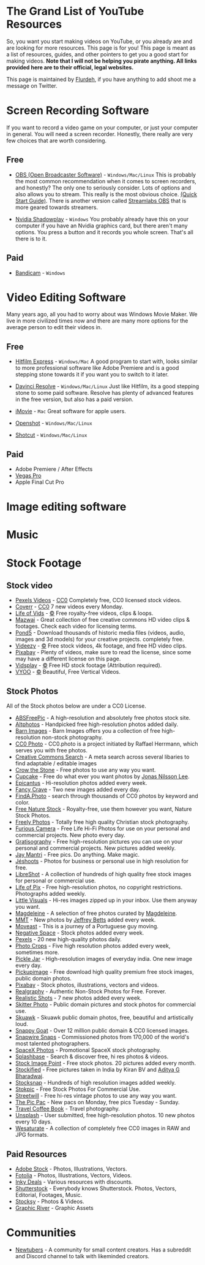 

# The Grand List of YouTube Resources
So, you want you start making videos on YouTube, or you already are and are looking for more resources. This page is for you! This page is meant as a list of resources, guides, and other pointers to get you a good start for making videos. **Note that I will not be helping you pirate anything. All links provided here are to their official, legal websites.** 

This page is maintained by [Flurdeh](https://twitter.com/Flurdeh), if you have anything to add shoot me a message on Twitter.

# Screen Recording Software
If you want to record a video game on your computer, or just your computer in general. You will need a screen recorder. Honestly, there really are very few choices that are worth considering.
## Free

 - [OBS (Open Broadcaster Software)](https://obsproject.com/) - `Windows/Mac/Linux` This is probably the most common recommendation when it comes to screen recorders, and honestly? The only one to seriously consider. Lots of options and also allows you to stream. This really is the most obvious choice. [(Quick Start Guide)](https://obsproject.com/wiki/OBS-Studio-Quickstart). There is another version called [Streamlabs OBS](https://streamlabs.com/streamlabs-obs) that is more geared towards streamers.

 - [Nvidia Shadowplay](https://www.nvidia.com/nl-nl/geforce/geforce-experience/shadowplay/) - `Windows` You probably already have this on your computer if you have an Nvidia graphics card, but there aren't many options. You press a button and it records you whole screen. That's all there is to it.
 
## Paid

- [Bandicam](https://www.bandicam.com/) - `Windows` 
# Video Editing Software
Many years ago, all you had to worry about was Windows Movie Maker. We live in more civilized times now and there are many more options for the average person to edit their videos in.

## Free
- [Hitfilm Express](https://fxhome.com/hitfilm-express) - `Windows/Mac` A good program to start with, looks similar to more professional software like Adobe Premiere and is a good stepping stone towards it if you want you to switch to it later.
 
- [Davinci Resolve](https://www.blackmagicdesign.com/nl/products/davinciresolve/) - `Windows/Mac/Linux` Just like Hitfilm, its a good stepping stone to some paid software. Resolve has plenty of advanced features in the free version, but also has a paid version.

- [iMovie](https://www.apple.com/imovie/) - `Mac` Great software for apple users. 

- [Openshot](https://www.openshot.org/download/) - `Windows/Mac/Linux`

- [Shotcut](https://shotcut.org/) - `Windows/Mac/Linux`

## Paid
- Adobe Premiere / After Effects
- [Vegas Pro](https://www.vegascreativesoftware.com/us/)
- Apple Final Cut Pro
# Image editing software
# Music
# Stock Footage
## Stock video
-   [Pexels Videos](https://videos.pexels.com/)  -  [CC0](https://www.pexels.com/license/)  Completely free, CC0 licensed stock videos.
-   [Coverr](http://coverr.co/)  -  [CC0](https://creativecommons.org/publicdomain/zero/1.0/)   7 new videos every Monday.
-   [Life of Vids](http://www.lifeofvids.com/)  -  [©️](https://creativecommons.org/publicdomain/zero/1.0/)  Free royalty-free videos, clips & loops.
-   [Mazwai](http://mazwai.com/)  - Great collection of free creative commons HD video clips & footages. Check each video for licensing terms.
-   [Pond5](https://www.pond5.com/free)  - Download thousands of historic media files (videos, audio, images and 3d models) for your creative projects. completely free.
-   [Videezy](https://www.videezy.com/)  -  [©️](https://www.videezy.com/terms)  Free stock videos, 4k footage, and free HD video clips.
- [Pixabay](https://pixabay.com/ "https://pixabay.com/") - Plenty of videos, make sure to read the license, since some may have a different license on this page.
-   [Vidsplay](http://www.vidsplay.com/)  -  [©️](http://www.vidsplay.com/terms.html)  Free HD stock footage (Attribution required).
-   [VYOO](http://www.veed.io/vyoo)  -  [©️](http://www.veed.io/vyoo/terms)  Beautiful, Free Vertical Videos.

## Stock Photos
All of the Stock photos below are under a CC0 License.
-   [ABSFreePic](http://absfreepic.com/)  - A high-resolution and absolutely free photos stock site.
-   [Altphotos](https://altphotos.com/)  - Handpicked free high-resolution photos added daily.
-   [Barn Images](https://barnimages.com/)  - Barn Images offers you a collection of free high-resolution non-stock photography.
-   [CC0 Photo](http://cc0.photo/)  - CC0.photo is a project initiated by Raffael Herrmann, which serves you with free photos.
-   [Creative Commons Search](http://search.creativecommons.org/)  - A meta search across several libaries to find adaptable / editable images
-   [Crow the Stone](http://crowthestone.tumblr.com/)  - Free photos to use any way you want.
-   [Cupcake](http://cupcake.nilssonlee.se/)  - Free do what ever you want photos by  [Jonas Nilsson Lee](https://twitter.com/nilsson_jonas).
-   [Epicantus](http://epicantus.tumblr.com/)  - Hi-resolution photos added every week.
-   [Fancy Crave](http://fancycrave.com/)  - Two new images added every day.
-   [FindA.Photo](http://finda.photo/)  - search through thousands of CC0 photos by keyword and color.
-   [Free Nature Stock](http://freenaturestock.com/)  - Royalty-free, use them however you want, Nature Stock Photos.
-   [Freely Photos](https://freelyphotos.com/)  - Totally free high quality Christian stock photography.
-   [Furious Camera](http://furiouscamera.com/)  - Free Life Hi-Fi Photos for use on your personal and commercial projects. New photo every day.
-   [Gratisography](https://gratisography.com/)  - Free high-resolution pictures you can use on your personal and commercial projects. New pictures added weekly.
-   [Jay Mantri](http://jaymantri.com/)  - Free pics. Do anything. Make magic.
-   [Jéshoots](http://jeshoots.com/)  - Photos for business or personal use in high resolution for free.
-   [LibreShot](https://libreshot.com/)  - A collection of hundreds of high quality free stock images for personal or commercial use.
-   [Life of Pix](http://www.lifeofpix.com/)  - Free high-resolution photos, no copyright restrictions. Photographs added weekly.
-   [Little Visuals](http://littlevisuals.co/)  - Hi-res images zipped up in your inbox. Use them anyway you want.
-   [Magdeleine](https://magdeleine.co/browse/)  - A selection of free photos curated by  [Magdeleine](https://twitter.com/MagdeleinePhoto).
-   [MMT](https://mmtstock.com/)  - New photos by  [Jeffrey Betts](http://jeffreybetts.me/)  added every week.
-   [Moveast](http://moveast.me/)  - This is a journey of a Portuguese guy moving.
-   [Negative Space](https://negativespace.co/)  - Stock photos added every week.
-   [Pexels](https://www.pexels.com/)  - 20 new high-quality photos daily.
-   [Photo Crops](https://www.photocrops.com/)  - Five high resolution photos added every week, sometimes more.
-   [Pickle Jar](http://www.picklejar.in/)  - High-resolution images of everyday india. One new image every day.
-   [Pickupimage](http://pickupimage.com/)  - Free download high quality premium free stock images, public domain photos.
-   [Pixabay](https://pixabay.com/)  - Stock photos, illustrations, vectors and videos.
-   [Realgraphy](https://realgraphy.org/)  - Authentic Non-Stock Photos for Free. Forever.
-   [Realistic Shots](http://realisticshots.com/)  - 7 new photos added every week.
-   [Skitter Photo](https://skitterphoto.com/)  - Public domain pictures and stock photos for commercial use.
-   [Skuawk](http://skuawk.com/)  - Skuawk public domain photos, free, beautiful and artistically loud.
-   [Snappy Goat](https://snappygoat.com/)  - Over 12 million public domain & CC0 licensed images.
-   [Snapwire Snaps](http://snapwiresnaps.tumblr.com/)  - Commissioned photos from 170,000 of the world's most talented photographers.
-   [SpaceX Photos](https://www.flickr.com/photos/spacex/)  - Promotional SpaceX stock photography.
-   [Splashbase](http://www.splashbase.co/)  - Search & discover free, hi res photos & videos.
-   [Stock Image Point](http://www.stock-image-point.com/)  - Free stock photos. 20 pictures added every month.
-   [Stockified](https://www.stockified.com/)  - Free pictures taken in India by Kiran BV and  [Aditya G Bharadwaj](http://ab-dz.com/).
-   [Stocksnap](https://stocksnap.io/)  - Hundreds of high resolution images added weekly.
-   [Stokpic](http://stokpic.com/)  - Free Stock Photos For Commercial Use.
-   [Streetwill](http://streetwill.co/)  - Free hi-res vintage photos to use any way you want.
-   [The Pic Pac](https://thepicpac.com/)  - New pacs on Monday, free pics Tuesday - Sunday.
-   [Travel Coffee Book](http://travelcoffeebook.com/)  - Travel photography.
-   [Unsplash](https://unsplash.com/)  - User submitted, free high-resolution photos. 10 new photos every 10 days.
-   [Wesaturate](https://www.wesaturate.com/)  - A collection of completely free CC0 images in RAW and JPG formats.

## Paid Resources
-   [Adobe Stock](https://stock.adobe.com/)  - Photos, Illustrations, Vectors.
-   [Fotolia](https://us.fotolia.com/)  - Photos, Illustrations, Vectors, Videos.
-   [Inky Deals](https://www.inkydeals.com/)  - Various resources with discounts.
-   [Shutterstock](https://www.shutterstock.com/)  - Everybody knows Shutterstock. Photos, Vectors, Editorial, Footages, Music.
-   [Stocksy](https://www.stocksy.com/)  - Photos & Videos.
-   [Graphic River](https://graphicriver.net/)  - Graphic Assets
# Communities
- [Newtubers](https://www.reddit.com/r/newtubers) - A community for small content creators. Has a subreddit and Discord channel to talk with likeminded creators.

<!--stackedit_data:
eyJoaXN0b3J5IjpbMTIxMTM3MzQ1MywtMTI3NzU3MjgxMywtMT
M5ODE4NjU2MCwtMTAyMTAzMzAwXX0=
-->